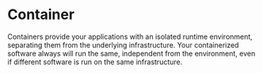 # Container

Containers provide your applications with an isolated runtime environment, separating them from the underlying infrastructure. Your containerized software always will run the same, independent from the environment, even if different software is run on the same infrastructure.


